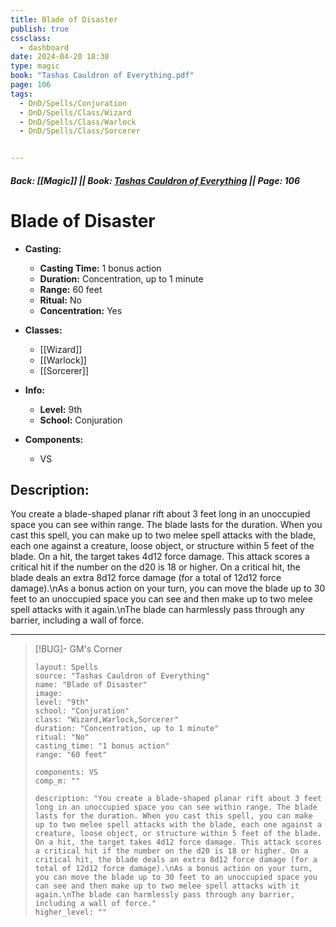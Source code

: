 ```yaml
---
title: Blade of Disaster
publish: true
cssclass:
  - dashboard
date: 2024-04-20 18:30
type: magic
book: "Tashas Cauldron of Everything.pdf"
page: 106
tags:
  - DnD/Spells/Conjuration
  - DnD/Spells/Class/Wizard
  - DnD/Spells/Class/Warlock
  - DnD/Spells/Class/Sorcerer


---
```


##### Back: [[Magic]] || Book: [Tashas Cauldron of Everything](https://drive.google.com/drive/folders/1O5bhpYizcIT5xxAoLOuzCRht_PVS7VSG?usp=sharing) || Page: 106

# Blade of Disaster

- **Casting:**
    - **Casting Time:** 1 bonus action
    - **Duration:** Concentration, up to 1 minute
    - **Range:** 60 feet
    - **Ritual:** No
    - **Concentration:** Yes
- **Classes:**
    - [[Wizard]]
    - [[Warlock]]
    - [[Sorcerer]]

- **Info:**
    - **Level:** 9th
    - **School:** Conjuration
- **Components:**
    - VS


## Description:
You create a blade-shaped planar rift about 3 feet long in an unoccupied space you can see within range. The blade lasts for the duration. When you cast this spell, you can make up to two melee spell attacks with the blade, each one against a creature, loose object, or structure within 5 feet of the blade. On a hit, the target takes 4d12 force damage. This attack scores a critical hit if the number on the d20 is 18 or higher. On a critical hit, the blade deals an extra 8d12 force damage (for a total of 12d12 force damage).\nAs a bonus action on your turn, you can move the blade up to 30 feet to an unoccupied space you can see and then make up to two melee spell attacks with it again.\nThe blade can harmlessly pass through any barrier, including a wall of force.



---

> [!BUG]- GM's Corner
>
> ```statblock
> layout: Spells
> source: "Tashas Cauldron of Everything"
> name: "Blade of Disaster"
> image: 
> level: "9th"
> school: "Conjuration"
> class: "Wizard,Warlock,Sorcerer"
> duration: "Concentration, up to 1 minute"
> ritual: "No"
> casting_time: "1 bonus action"
> range: "60 feet"
>
> components: VS
> comp_m: ""
>
> description: "You create a blade-shaped planar rift about 3 feet long in an unoccupied space you can see within range. The blade lasts for the duration. When you cast this spell, you can make up to two melee spell attacks with the blade, each one against a creature, loose object, or structure within 5 feet of the blade. On a hit, the target takes 4d12 force damage. This attack scores a critical hit if the number on the d20 is 18 or higher. On a critical hit, the blade deals an extra 8d12 force damage (for a total of 12d12 force damage).\nAs a bonus action on your turn, you can move the blade up to 30 feet to an unoccupied space you can see and then make up to two melee spell attacks with it again.\nThe blade can harmlessly pass through any barrier, including a wall of force."
> higher_level: ""
> ```
